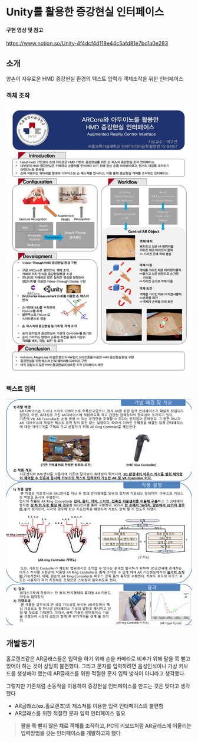 Unity를 활용한 증강현실 인터페이스
===

#### 구현 영상 및 참고
https://www.notion.so/Unity-4f4dcf4d118e44c5afd81e7bc1a0e283

## 소개
양손이 자유로운 HMD 증강현실 환경의 텍스트 입력과 객체조작을 위한 인터페이스

### 객체 조작
<img src="AR_Object_Control.PNG" alt="AR_Object_Control"></img>

### 텍스트 입력
<img src="AR_Text_Input.png" alt="AR_Text_Input"></img>


## 개발동기
홀로렌즈같은 AR글래스들은 입력을 하기 위해 손을 카메라로 비추기 위해 팔을 쭉 뻗고 있어야 하는 것이 상당히 불편했다. 그리고 문자를 입력하려면 음성인식이나 가상 키보드를 생성해야 했는데 AR글래스를 위한 적절한 문자 입력 방식이 아니라고 생각했다.

그렇지만 기존처럼 손동작을 이용하여 증강현실 인터페이스를 만드는 것은 맞다고 생각했다

- AR글래스(ex.홀로렌즈)의 제스쳐를 이용한 입력 인터페이스의 불편함
- AR글래스를 위한 적잘한 문자 입력 인터페이스 필요

> **팔을 쭉 뻗지 않은 채로 객체를 조작하고, PC의 키보드처럼 AR글래스에 어울리는 입력방법을 갖는 인터페이스를 개발하고자 했다**